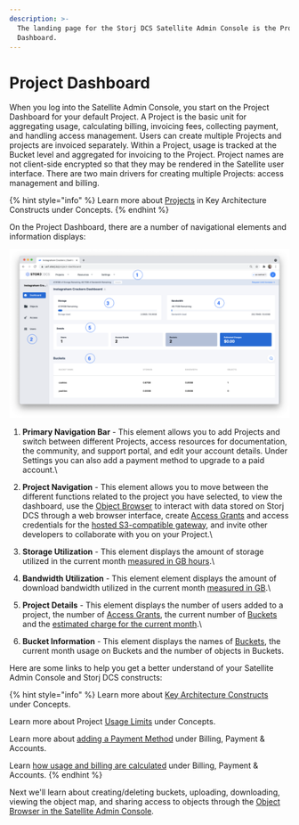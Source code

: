 ```yaml
---
description: >-
  The landing page for the Storj DCS Satellite Admin Console is the Project
  Dashboard.
---
```


# Project Dashboard

When you log into the Satellite Admin Console, you start on the Project Dashboard for your default Project. A Project is the basic unit for aggregating usage, calculating billing, invoicing fees,  collecting payment, and handling access management. Users can create multiple Projects and projects are invoiced separately. Within a Project, usage is tracked at the Bucket level and aggregated for invoicing to the Project. Project names are not client-side encrypted so that they may be rendered in the Satellite user interface. There are two main drivers for creating multiple Projects: access management and billing.

{% hint style="info" %}
Learn more about [Projects](../../concepts/key-architecture-constructs.md#project) in Key Architecture Constructs under Concepts.
{% endhint %}

On the Project Dashboard, there are a number of navigational elements and information displays:

![](<../../.gitbook/assets/Screen Shot 2021-04-19 at 11.25.01 PM.png>)

1. &#x20;**Primary Navigation Bar** - This element allows you to add Projects and switch between different Projects, access resources for documentation, the community, and support portal, and edit your account details. Under Settings you can also add a payment method to upgrade to a paid account.\

2. **Project Navigation** - This element allows you to move between the different functions related to the project you have selected, to view the dashboard, use the [Object Browser](../quickstart-objectbrowser.md) to interact with data stored on Storj DCS through a web browser interface, create [Access Grants](../../concepts/access/) and access credentials for the [hosted S3-compatible gateway](../../api-reference/s3-compatible-gateway/), and invite other developers to collaborate with you on your Project.\

3. **Storage Utilization** - This element displays the amount of storage utilized in the current month [measured in GB hours](../../billing-payment-and-accounts-1/pricing/billing-and-payment.md#object-storage).\

4. **Bandwidth Utilization** - This element  element displays the amount of download bandwidth utilized in the current month [measured in GB](../../billing-payment-and-accounts-1/pricing/billing-and-payment.md#bandwidth-fee).\

5. **Project Details** - This element displays the number of users added to a project, the number of [Access Grants](access-grants.md), the current number of [Buckets](../../concepts/key-architecture-constructs.md#bucket) and the  [estimated charge for the current month](../../billing-payment-and-accounts-1/pricing/billing-and-payment.md).\

6. **Bucket Information** - This element displays the names of [Buckets](../../concepts/key-architecture-constructs.md#bucket), the current month usage on Buckets and the number of objects in Buckets.

Here are some links to help you get a better understand of your Satellite Admin Console and Storj DCS constructs:

{% hint style="info" %}
Learn more about [Key Architecture Constructs](../../concepts/key-architecture-constructs.md) under Concepts.

Learn more about Project [Usage Limits](../../concepts/limits.md) under Concepts.

Learn more about [adding a Payment Method](../../billing-payment-and-accounts-1/storj-token/) under Billing, Payment & Accounts.

Learn [how usage and billing are calculated](../../billing-payment-and-accounts-1/pricing/billing-and-payment.md) under Billing, Payment & Accounts.
{% endhint %}

Next we'll learn about creating/deleting buckets, uploading, downloading, viewing the object map, and sharing access to objects through the [Object Browser in the Satellite Admin Console](objects.md).

